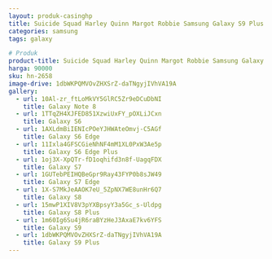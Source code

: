 ```yaml
---
layout: produk-casinghp
title: Suicide Squad Harley Quinn Margot Robbie Samsung Galaxy S9 Plus Case
categories: samsung
tags: galaxy

# Produk
product-title: Suicide Squad Harley Quinn Margot Robbie Samsung Galaxy S9 Plus Case
harga: 90000
sku: hn-2658
image-drive: 1dbWKPQMVOvZHXSrZ-daTNgyjIVhVA19A
gallery:
  - url: 10Al-zr_ftLoMkVY5GlRC5Zr9eDCuDbNI
    title: Galaxy Note 8
  - url: 1TTqZH4XJFED851XzwiUxFY_pOXLiJCxn
    title: Galaxy S6
  - url: 1AXLdmBiIENIcPOeYJHWAteOmvj-C5AGf
    title: Galaxy S6 Edge
  - url: 11Ixla4GFSCGieNhNF4mM1XL0PxW3Ae5p
    title: Galaxy S6 Edge Plus
  - url: 1oj3X-XpQTr-fD1oqhifd3n8f-UagqFDX
    title: Galaxy S7
  - url: 1GUTebPEIHQBeGpr9Ray43FYP0b8sJW49
    title: Galaxy S7 Edge
  - url: 1X-S7MkJeAAOK7eU_5ZpNX7WE8unHr6Q7
    title: Galaxy S8
  - url: 15mwP1XIV8V3pYXBpsyY3a5Gc_s-Uldpg
    title: Galaxy S8 Plus
  - url: 1m60Ig6Su4jR6raBYzHeJ3AxaE7kv6YFS
    title: Galaxy S9
  - url: 1dbWKPQMVOvZHXSrZ-daTNgyjIVhVA19A
    title: Galaxy S9 Plus
---
```

